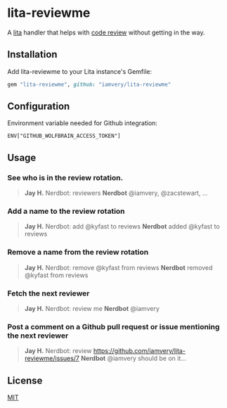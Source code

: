 # lita-reviewme

A [lita](https://www.lita.io/) handler that helps with [code review](http://en.wikipedia.org/wiki/Code_review)
without getting in the way.

## Installation

Add lita-reviewme to your Lita instance's Gemfile:

``` ruby
gem "lita-reviewme", github: "iamvery/lita-reviewme"
```

## Configuration

Environment variable needed for Github integration:

```
ENV["GITHUB_WOLFBRAIN_ACCESS_TOKEN"]
```

## Usage

### See who is in the review rotation.

> **Jay H.** Nerdbot: reviewers
> **Nerdbot** @iamvery, @zacstewart, ...

### Add a name to the review rotation

> **Jay H.** Nerdbot: add @kyfast to reviews
> **Nerdbot** added @kyfast to reviews

### Remove a name from the review rotation

> **Jay H.** Nerdbot: remove @kyfast from reviews
> **Nerdbot** removed @kyfast from reviews

### Fetch the next reviewer

> **Jay H.** Nerdbot: review me
> **Nerdbot** @iamvery

### Post a comment on a Github pull request or issue mentioning the next reviewer

> **Jay H.** Nerdbot: review https://github.com/iamvery/lita-reviewme/issues/7
> **Nerdbot** @iamvery should be on it...

## License

[MIT](http://opensource.org/licenses/MIT)
